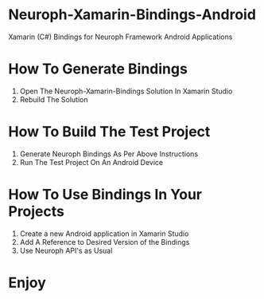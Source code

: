 # Neuroph-Xamarin-Bindings-Android
Xamarin (C#) Bindings for Neuroph Framework Android Applications

# How To Generate Bindings
1. Open The Neuroph-Xamarin-Bindings Solution In Xamarin Studio
2. Rebuild The Solution

# How To Build The Test Project
1. Generate Neuroph Bindings As Per Above Instructions
2. Run The Test Project On An Android Device

# How To Use Bindings In Your Projects
1. Create a new Android application in Xamarin Studio
2. Add A Reference to Desired Version of the Bindings
4. Use Neuroph API's as Usual

# Enjoy